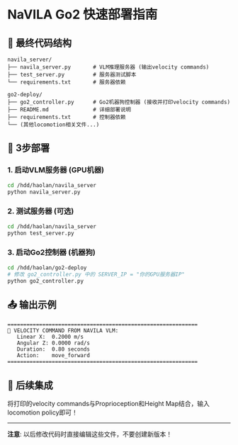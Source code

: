 # NaVILA Go2 快速部署指南

## 📁 最终代码结构
```
navila_server/
├── navila_server.py       # VLM推理服务器 (输出velocity commands)
├── test_server.py         # 服务器测试脚本
└── requirements.txt       # 服务器依赖

go2-deploy/
├── go2_controller.py      # Go2机器狗控制器 (接收并打印velocity commands)
├── README.md              # 详细部署说明
├── requirements.txt       # 控制器依赖
└── (其他locomotion相关文件...)
```

## 🚀 3步部署

### 1. 启动VLM服务器 (GPU机器)
```bash
cd /hdd/haolan/navila_server
python navila_server.py
```

### 2. 测试服务器 (可选)
```bash
cd /hdd/haolan/navila_server
python test_server.py
```

### 3. 启动Go2控制器 (机器狗)
```bash
cd /hdd/haolan/go2-deploy
# 修改 go2_controller.py 中的 SERVER_IP = "你的GPU服务器IP"
python go2_controller.py
```

## 📤 输出示例
```
============================================================
🎯 VELOCITY COMMAND FROM NAVILA VLM:
   Linear X:  0.2000 m/s
   Angular Z: 0.0000 rad/s  
   Duration:  0.80 seconds
   Action:    move_forward
============================================================
```

## 🔗 后续集成
将打印的velocity commands与Proprioception和Height Map结合，输入locomotion policy即可！

---
**注意**: 以后修改代码时直接编辑这些文件，不要创建新版本！